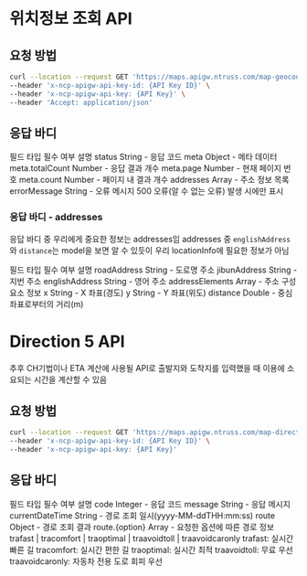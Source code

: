 # 위치정보 조회 API
## 요청 방법
```bash
curl --location --request GET 'https://maps.apigw.ntruss.com/map-geocode/v2/geocode?query=분당구 불정로 6' \
--header 'x-ncp-apigw-api-key-id: {API Key ID}' \
--header 'x-ncp-apigw-api-key: {API Key}' \
--header 'Accept: application/json'
```

## 응답 바디
필드	타입	필수 여부	설명
status	String	-	응답 코드
meta	Object	-	메타 데이터
meta.totalCount	Number	-	응답 결과 개수
meta.page	Number	-	현재 페이지 번호
meta.count	Number	-	페이지 내 결과 개수
addresses	Array	-	주소 정보 목록
errorMessage	String	-	오류 메시지
500 오류(알 수 없는 오류) 발생 시에만 표시

### 응답 바디 -  addresses
응답 바디 중 우리에게 중요한 정보는 addresses임
addresses 중 `englishAddress`와 `distance`는 model을 보면 알 수 있듯이 우리 locationInfo에 필요한 정보가 아님

필드	타입	필수 여부	설명
roadAddress	String	-	도로명 주소
jibunAddress	String	-	지번 주소
englishAddress	String	-	영어 주소
addressElements	Array	-	주소 구성 요소 정보
x	String	-	X 좌표(경도)
y	String	-	Y 좌표(위도)
distance	Double	-	중심 좌표로부터의 거리(m)

# Direction 5 API
추후 CH기법이나 ETA 계산에 사용될 API로 출발지와 도착지를 입력했을 때 이용에 소요되는 시간을 계산할 수 있음

## 요청 방법
```bash
curl --location --request GET 'https://maps.apigw.ntruss.com/map-direction/v1/driving?goal=129.075986%2C35.179470&start=127.1058342%2C37.359708' \
--header 'x-ncp-apigw-api-key-id: {API Key ID}' \
--header 'x-ncp-apigw-api-key: {API Key}'
```

## 응답 바디
필드	타입	필수 여부	설명
code	Integer	-	응답 코드
message	String	-	응답 메시지
currentDateTime	String	-	경로 조회 일시(yyyy-MM-ddTHH:mm:ss)
route	Object	-	경로 조회 결과
route.{option}	Array	-	요청한 옵션에 따른 경로 정보
trafast | tracomfort | traoptimal | traavoidtoll | traavoidcaronly
trafast: 실시간 빠른 길
tracomfort: 실시간 편한 길
traoptimal: 실시간 최적
traavoidtoll: 무료 우선
traavoidcaronly: 자동차 전용 도로 회피 우선
